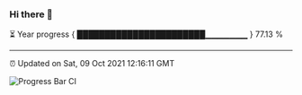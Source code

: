 ### Hi there 👋

⏳ Year progress { ███████████████████████▁▁▁▁▁▁▁ } 77.13 %

---

⏰ Updated on Sat, 09 Oct 2021 12:16:11 GMT

![Progress Bar CI](https://github.com/liununu/liununu/workflows/Progress%20Bar%20CI/badge.svg)
